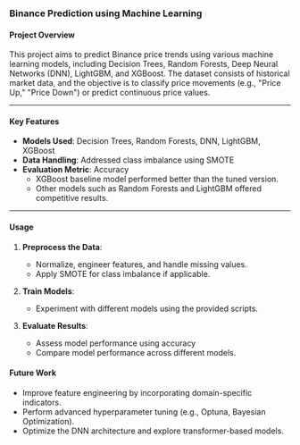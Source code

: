 ### Binance Prediction using Machine Learning  

#### **Project Overview**  
This project aims to predict Binance price trends using various machine learning models, including Decision Trees, Random Forests, Deep Neural Networks (DNN), LightGBM, and XGBoost. The dataset consists of historical market data, and the objective is to classify price movements (e.g., "Price Up," "Price Down") or predict continuous price values.  

---

#### **Key Features**  
- **Models Used**: Decision Trees, Random Forests, DNN, LightGBM, XGBoost  
- **Data Handling**: Addressed class imbalance using SMOTE  
- **Evaluation Metric**: Accuracy
  - XGBoost baseline model performed better than the tuned version.  
  - Other models such as Random Forests and LightGBM offered competitive results.  

---

#### **Usage**  
1. **Preprocess the Data**:  
   - Normalize, engineer features, and handle missing values.  
   - Apply SMOTE for class imbalance if applicable.  

2. **Train Models**:  
   - Experiment with different models using the provided scripts.  

3. **Evaluate Results**:  
   - Assess model performance using accuracy
   - Compare model performance across different models.
#### **Future Work**  
- Improve feature engineering by incorporating domain-specific indicators.  
- Perform advanced hyperparameter tuning (e.g., Optuna, Bayesian Optimization).  
- Optimize the DNN architecture and explore transformer-based models.  